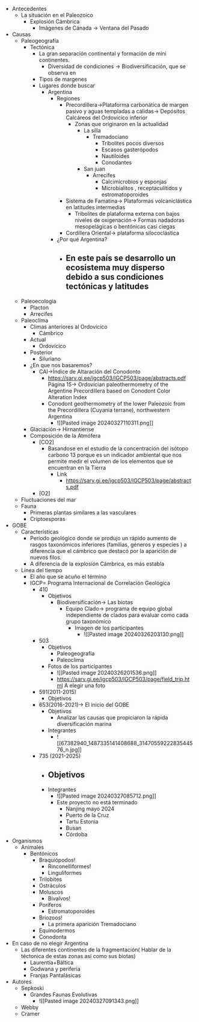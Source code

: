 - Antecedentes
	- La situación en el Paleozoico
		- Explosión Cámbrica
			- Imágenes de Cánada → Ventana del Pasado 
- Causas
	- Paleogeografía
		- Tectónica 
			- La gran separación continental y formación de mini continentes.
				- Diversidad de condiciones → Biodiversificación, que se observa en 
			- Tipos de margenes
			- Lugares donde buscar
				- Argentina
					- Regiones
						- Precordillera→Plataforma carbonática de margen pasivo y aguas templadas a cálidas→ Depósitos Calcáreos del Ordovícico inferior
							- Zonas que originaron en la actualidad
								- La silla
									- Tremadociano
										- Tribolites pocos diversos
										- Escasos gasterópodos
										- Nautiloides
										- Conodantes
								- San juan
									- Arrecifes
										- Calcimicrobios y esponjas
										- Microbialitos , receptaculítidos y estromatoporoides
						- Sistema de Famatina→ Plataformas volcaniclástica en latitudes intermedias
							- Tribolites de plataforma externa con bajos niveles de oxigenación→ Formas nadadoras mesopelágicas o bentónicas casi ciegas 
						- Cordillera Oriental→ plataforma silococlástica
					- ¿Por qué Argentina?
						- En este país se desarrollo un ecosistema muy disperso debido a sus condiciones tectónicas y latitudes 
							- 
	- Paleoecología
		- Placton
		- Arrecifes
	- Paleoclima
		-  Climas anteriores al Ordovícico
			- Cámbrico
		- Actual
			- Ordovícico
		- Posterior
			- Siluriano
		- ¿En que nos basaremos?
			- CAI→Índice de Altaración del Conodonto
				- https://sarv.gi.ee/igcp503/IGCP503/page/abstracts.pdf Página 15→ Ordovician paleothermometry of the Argentine Precordillera based on Conodont Color Alteration Index
				- Conodont geothermometry of the lower Paleozoic from the Precordillera (Cuyania terrane), northwestern Argentina
					- ![[Pasted image 20240327110311.png]]
		- Glaciación→ Hirnantiense
		- Composición de la Atmófera
			- [CO2]
				- Basandose en el estudio de la concentración del isótopo carbono 13 porque es un indicador ambiental que nos permite medir el volumen de los elementos que se encuentran en la Tierra
					- Link
						- https://sarv.gi.ee/igcp503/IGCP503/page/abstracts.pdf
			- [O2]
	- Fluctuaciones del mar
	- Fauna
		- Primeras plantas similares a las vasculares
		- Criptoesporas
-  GOBE
	- Características
		- Período geológico donde se produjo un rápido aumento de rasgos taxonómicos inferiores (familias, géneros y especies ) a diferencia que el cámbrico que destacó por la aparición de nuevos filos.
		- A diferencia de la explosión Cámbrica, es más establa 
	- Línea del tiempo
		- El año que se acuño el término
		- IGCP= Programa Internacional de Correlación Geológica
			- 410
				- Objetivos
					- Biodiversificación→ Las biotas
						- Equipo Clado→ programa de equipo global independiente de clados para evaluar como cada grupo taxonómico 
							- Imagen de los participantes
								- ![[Pasted image 20240326203130.png]]
			- 503
				- Objetivos 
					- Paleogeografía
					- Paleoclima
				- Fotos de los participantes
					- ![[Pasted image 20240326201536.png]]
					- https://sarv.gi.ee/igcp503/IGCP503/page/field_trip.html A elegir una foto
			- 591(2011-2015)
				- Objetivos
			- 653(2016-2021)→ El inicio del GOBE
				- Objetivos
					- Analizar las causas que propiciaron la rápida diversificación marina
				- Integrantes
					- ![[67382940_1487335141408688_3147055922283544576_n.jpg]]
			- 735 (2021-2025)
				- Objetivos
					- 
				- Integrantes
					- ![[Pasted image 20240327085712.png]]
					- Este proyecto no está terminado
						- Nanjing mayo 2024
						- Puerto de la Cruz 
						- Tartu Estonia
						- Busan
						- Córdoba 
- Organismos
	- Animales
		- Bentónicos
			- Braquiópodos!
				- Rinconelliformes!
				- Linguliformes
			- Trilobites
			- Ostráculos
			- Moluscos
				- Bivalvos!
			- Poríferos
				- Estromatoporoides
			- Briozoos!
				- La primera aparición Tremadociano
			- Equinodermos
			-  Conodonta
- En caso de no elegir Argentina
	- Las diferentes continentes de la fragmentación( Hablar de la téctonica de estas zonas así como sus biotas)
		- Laurentia+Báltica
		- Godwana y periferia
		- Franjas Pantalásicas
- Autores
	- Sepkoski
		- Grandes Faunas Evolutivas
			- ![[Pasted image 20240327091343.png]]
	- Webby
	- Cramer

